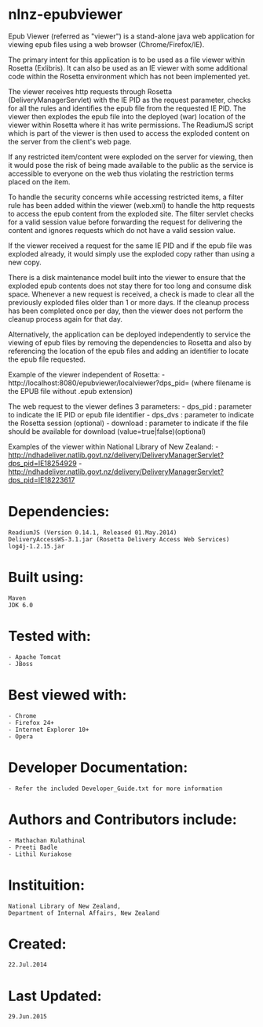 # nlnz-epubviewer
Epub Viewer (referred as "viewer") is a stand-alone java web application for viewing
epub files using a web browser (Chrome/Firefox/IE).

The primary intent for this application is to be used as a file viewer within
Rosetta (Exlibris). It can also be used as an IE viewer with some additional
code within the Rosetta environment which has not been implemented yet.

The viewer receives http requests through Rosetta (DeliveryManagerServlet)
with the IE PID as the request parameter, checks for all the rules and identifies
the epub file from the requested IE PID. The viewer then explodes the epub file
into the deployed (war) location of the viewer within Rosetta where it has
write permissions. The ReadiumJS script which is part of the viewer is then used to
access the exploded content on the server from the client's web page.

If any restricted item/content were exploded on the server for viewing, then it
would pose the risk of being made available to the public as the service is accessible
to everyone on the web thus violating the restriction terms placed on the item.

To handle the security concerns while accessing restricted items, a filter rule
has been added within the viewer (web.xml) to handle the http requests to access
the epub content from the exploded site. The filter servlet checks for a valid
session value before forwarding the request for delivering the content and
ignores requests which do not have a valid session value. 

If the viewer received a request for the same IE PID and if the epub file
was exploded already, it would simply use the exploded copy rather than using
a new copy.

There is a disk maintenance model built into the viewer to ensure that the exploded
epub contents does not stay there for too long and consume disk space. Whenever a new
request is received, a check is made to clear all the previously exploded files
older than 1 or more days. If the cleanup process has been completed once per day,
then the viewer does not perform the cleanup process again for that day.

Alternatively, the application can be deployed independently to service the
viewing of epub files by removing the dependencies to Rosetta and also by
referencing the location of the epub files and adding an identifier to locate
the epub file requested.

Example of the viewer independent of Rosetta:
	- http://localhost:8080/epubviewer/localviewer?dps_pid=<filename>
	  (where filename is the EPUB file without .epub extension)

The web request to the viewer defines 3 parameters:
	- dps_pid : parameter to indicate the IE PID or epub file identifier
	- dps_dvs : parameter to indicate the Rosetta session (optional)
	- download : parameter to indicate if the file should be available for download
	  (value=true|false)(optional)

Examples of the viewer within National Library of New Zealand:
	- http://ndhadeliver.natlib.govt.nz/delivery/DeliveryManagerServlet?dps_pid=IE18254929
	- http://ndhadeliver.natlib.govt.nz/delivery/DeliveryManagerServlet?dps_pid=IE18223617

# Dependencies:
	ReadiumJS (Version 0.14.1, Released 01.May.2014)
	DeliveryAccessWS-3.1.jar (Rosetta Delivery Access Web Services)
	log4j-1.2.15.jar

# Built using:
	Maven
	JDK 6.0

# Tested with:
	- Apache Tomcat
	- JBoss

# Best viewed with:
	- Chrome
	- Firefox 24+
	- Internet Explorer 10+
	- Opera

# Developer Documentation:
	- Refer the included Developer_Guide.txt for more information

# Authors and Contributors include:
	- Mathachan Kulathinal
	- Preeti Badle
	- Lithil Kuriakose

# Instituition:
	National Library of New Zealand,
	Department of Internal Affairs, New Zealand

# Created:
	22.Jul.2014

# Last Updated:
	29.Jun.2015
